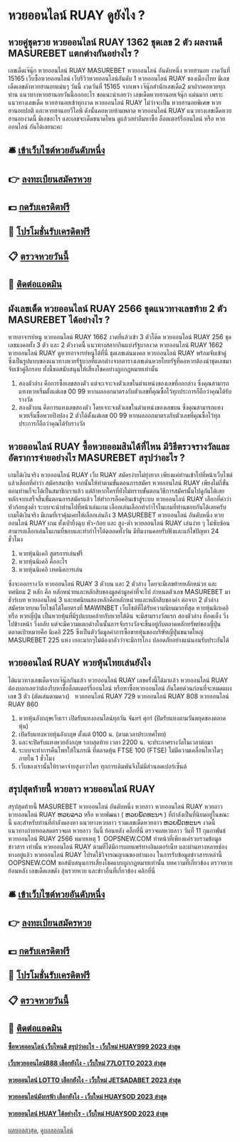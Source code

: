 # หวยออนไลน์ RUAY ดูยังไง ?
## หวยคู่ชุดรวย หวยออนไลน์ RUAY 1362 ชุดเลข 2 ตัว ผลงานดี MASUREBET แตกต่างกันอย่างไร ?
เลขเด็ดเจ๊นุ๊ก หวยออนไลน์ RUAY MASUREBET หวยออนไลน์ อันดับหนึ่ง หวยฮานอย งวดวันที่ 15165
เว็บซื้อหวยออนไลน์ เว็บรีวิวหวยออนไลน์อันดับ 1 หวยออนไลน์ RUAY ของเมืองไทย มีเลขเด็ดเลขดังหวยฮานอยแม่นๆ วันนี้ งวดวันที่ 15165 จากเพจ เจ๊นุ๊กสำนักเลขเด็ด2 มาฝากคอหวยทุกท่าน แนวทางหวยฮานอยวันนี้ออกอะไร ขอแนะนำเลยว่า เลขเด็ดหวยฮานอยเจ้นุ๊ก แม่นมาก เพราะแนวทางเลขเด็ด หวยฮานอยเข้าทุกงวด หวยออนไลน์ RUAY ไม่ว่าจะเป็น หวยฮานอยพิเศษ หวยฮานอยปกติ และหวยฮานอยวีไอพี ดังนั้นคอหวยห้ามพลาด หวยออนไลน์ RUAY แนวทางเลขเด็ดหวยฮานอยงวดนี้ มีเลขอะไร และเลขจะเด็ดขนาดไหน ดูแล้วอย่าลืมหาซื้อ ล็อตเตอร์รี่ออนไลน์ หรือ หวยออนไลน์ กันได้เลยนะคะ

## 🛎 [เข้าเว็บไซต์หวยอันดับหนึ่ง](https://bit.ly/3BG5bNw)
## 👉 [ลงทะเบียนสมัครหวย](https://bit.ly/3BG5bNw)
## 💵 [กดรับเครดิตฟรี](https://bit.ly/3C3mvgS)
## 👑 [โปรโมชั่นรับเครดิตฟรี](https://bit.ly/3C3mvgS)
## 📋 [ตรวจหวยวันนี้](https://bit.ly/3C3mvgS)
## 📱 [ติดต่อแอดมิน](https://bit.ly/3C3mvgS)

## ผังเลขเด็ด หวยออนไลน์ RUAY 2566 ชุดแนวทางเลขท้าย 2 ตัว MASUREBET ได้อย่างไร ?
หวยอาจารย์หนู หวยออนไลน์ RUAY 1662 งวดที่แล้วเข้า 3 ตัวโต๊ด หวยออนไลน์ RUAY 256 ชุดเลขมงคลทั้ง 3 ตัว และ 2 ตัวงวดนี้ แนวทางสลากกินแบ่งรัฐบาลงวด หวยออนไลน์ RUAY 1662 หวยออนไลน์ RUAY ดูหวยอาจารย์หนูได้ที่นี่ ชุดเลขเด่นมงคล หวยออนไลน์ RUAY พร้อมจับเข้าคู่ ซึ่งเป็นรูปแบบของแนวทางหวยรัฐบาลที่แตกต่างจากตารางเลขเด่นหวยไทยรัฐที่คอหวยต้องนำชุดเลขมาจับเข้าคู่อีกรอบ ทั้งนี้ขอสนับสนุนให้เสี่ยงโชคอย่างถูกกฎหมายเท่านั้น
1. สองตัวล่าง คือการซื้อเลขสองตัว แต่จะเจาะจงตัวเลขในตำแหน่งของเลขที่ออกล่าง ซึ่งคุณสามารถแทงหวยเริ่มตั้งแต่เลข 00 99 หากผลออกมาตรงกับตัวเลขที่คุณซื้อไว้ทุกประการก็ถือว่าคุณได้รับรางวัล
2. สองตัวบน คือการแทงเลขสองตัว โดยเจาะจงตัวเลขในตำแหน่งของเลขบน ซึ่งคุณสามารถแทงหวยเริ่มซื้อหวยปิงปอง 2 ตัวได้ตั้งแต่เลข 00 99 หากผลออกมาตรงกับตัวเลขที่คุณซื้อไว้ทุกประการก็ถือว่าคุณได้รับรางวัล

## หวยออนไลน์ RUAY ซื้อหวยออมสินได้ที่ไหน มีวิธีตรวจรางวัลและอัตราการจ่ายอย่างไร MASUREBET สรุปว่าอะไร ?
เกมได้เงินจริง หวยออนไลน์ RUAY เว็บ RUAY สมัครง่ายไม่ยุ่งยาก เพียงแค่ท่านเข้าไปที่หน้าเว็บไซต์แล้วเลือกที่คำว่า สมัครสมาชิก จากนั้นให้ทำตามขั้นตอนการสมัคร หวยออนไลน์ RUAY เพียงไม่กี่ขั้นตอนท่านก็จะได้เป็นสมาชิกเราแล้ว แต่ถ้าหากใครที่ยังไม่ทราบขั้นตอนวิธีการสมัครนั้นไปดูกันได้เลย
หลักจากเสร็จสิ้นขั้นตอนการสมัครแล้ว ให้ทำการล็อคอินเข้าสู่ระบบ หวยออนไลน์ RUAY เลือกที่คำว่า หัวก้อยสูงต่ำ ระบบจะนำท่านไปที่หน้าเล่นเกม เลือกเล่นเลือกทำกำไรในเกมที่ท่านชอบกันได้เลยครับ
เกมได้เงินจริง มีเกมที่เราคุ้นเคยให้เลือกเล่นถึง 3 MASUREBET หวยออนไลน์ อันดับหนึ่ง หวยออนไลน์ RUAY เกม ทั้งเป่ายิ้งฉุบ หัว-ก้อย และ สูง-ต่ำ หวยออนไลน์ RUAY เล่นง่าย ๆ ไม่ซับซ้อน สามารถเลือกเล่นในเกมที่ชอบและทำกำไรได้ตลอดทั้งวัน มีทีมงานคอยรับฟังและแก้ไขปัญหา 24 ชั่วโมง
1. หวยหุ้นนิเคอิ สูตรการเล่นฟรี
2. หวยหุ้นนิเคอิ คืออะไร
3. หวยหุ้นนิเคอิ เทคนิคการเล่น

ซึ่งจะออกรางวัล หวยออนไลน์ RUAY 3 ตัวบน และ 2 ตัวล่าง โดยจะมีเลขท้ายหลักหน่วย และทศนิยม 2 หลัก คือ หลักหน่วยและหลักสิบของมูลค่ามูลค่าที่จะไป กำหนดตัวเลข MASUREBET มาชัวร์เบท หวยออนไลน์ 3 และทศนิยมสองหลักคือหลักหน่วยและหลักสิบของค่า ต่อจาก 2 ตัวล่าง สมัครหวยบนเว็บไซต์ได้โดยตรงที่ MAWINBET เว็บโชต์ที่ได้รับความนิยมมากที่สุด
หวยหุ้นนิกเคอิ หรือ หวยญี่ปุ่น เป็นหวยหุ้นที่มีรูปแบบคล้ายกับหวยใต้ดิน จะมีสามรางวัลแรก สองตัวล่าง ท็อดเต็ง วิ่งไปข้างหน้า วิ่งกลับ แต่จะมีความแตกต่างในนั้นการจับรางวัลจะขึ้นอยู่กับตลาดหลักทรัพย์ของญี่ปุ่น ตลาดเป้าหมายคือ นิเคอิ 225 ซึ่งเป็นตัววัดมูลค่าการซื้อขายหุ้นของบริษัทญี่ปุ่นขนาดใหญ่ MASUREBET 225 แห่ง เยอะมากๆไม่ต้องกลัวว่าจะมีการโกง ปลอดภัยอย่างแน่นอนรับประกันได้

## หวยออนไลน์ RUAY หวยหุ้นไทยเล่นยังไง
ได้แนวทางเลขเด็ดจากเจ๊นุ๊กกันแล้ว หวยออนไลน์ RUAY เลขครั้งนี้ได้มาแล้ว หวยออนไลน์ RUAY ต้องบอกเลยว่าต้องรีบหาซื้อล็อตเตอร์รี่ออนไลน์ หรือหาซื้อหวยออนไลน์ กันโดยด่วนก่อนที่จะหมดแผง
เลข 3 ตัว (ตัดเล่นตามดวง)   หวยออนไลน์ RUAY 729 หวยออนไลน์ RUAY 808 หวยออนไลน์ RUAY 860
1. หวยหุ้นอังกฤษเว็บเรา เปิดรับแทงออนไลน์ทุกวัน จันทร์ ศุกร์ (ปิดรับแทงตามวันหยุดของตลาดหุ้น)
2. เปิดรับแทงหวยหุ้นอังกฤษ ตั้งแต่ 0100 น. (ตามเวลาประเทศไทย)
3. และจะปิดรับแทงหวยอังกฤษ รอบสุดท้าย เวลา 2200 น. จะประกาศรางวัลในเวลาต่อมา
4. ระบบจะทำการคืนโพยให้ในกรณี ที่ตลาดหุ้น FTSE 100 (FTSE) ไม่มีความเคลื่อนไหวใดๆ ภายใน 1 ชั่วโมง
5. เว็บของเรานั้นให้ราคาจ่ายสูงกว่าใคร ทุกการเดิมพันจึงไม่มีส่วนลดเปอร์เซ็นต์

## สรุปสุดท้ายนี้ หวยลาว หวยออนไลน์ RUAY
สรุปสุดท้ายนี้ MASUREBET หวยออนไลน์ อันดับหนึ่ง หวยลาว หวยออนไลน์ RUAY หวยลาว หวยออนไลน์ RUAY ຫວຍລາວ หรือ หวยพัฒนา ( ຫວຍພັດທະນາ ) ที่กำลังเป็นที่นิยมอยู่ในขณะนี้ และสำหรับท่านที่กำลังมองหา แนวทางหวยลาว รวมเลขเด็ดหวยลาว ຫວຍພັດທະນາ งวดนี้
 แนวทางถ่ายทอดสดตรวจผล หวยลาว วันนี้ ย้อนหลัง คลิ๊กที่นี่ 
ตรวจผลหวยลาว วันที่ 11 กุมภาพันธ์ หวยออนไลน์ RUAY 2566
หมายเหตุ 1  OOPSNEW.COM ทำหน้าที่เพียงแค่รวบรวมข้อมูล ข่าวสาร เท่านั้น หวยออนไลน์ RUAY ตามที่ได้มีการเผยแพร่ทางอินเตอร์เน็ท และผ่านทางหลายช่องทางอยู่แล้ว หวยออนไลน์ RUAY โปรดใช้วิจารณญาณของท่านเอง ในการรับข้อมูลข่าวสารเหล่านี้ OOPSNEW.COM ขอสนับสนุนการเสี่ยงโชคแบบถูกกฎหมายเท่านั้น
บทความที่เกี่ยวข้อง
ตรวจหวยย้อนหลัง เลขเด็ดเลขดัง ลุ้นรวยหวย และข่าวอื่นที่เกี่ยวข้อง คลิกที่นี่

## 🛎 [เข้าเว็บไซต์หวยอันดับหนึ่ง](https://bit.ly/3BG5bNw)
## 👉 [ลงทะเบียนสมัครหวย](https://bit.ly/3BG5bNw)
## 💵 [กดรับเครดิตฟรี](https://bit.ly/3C3mvgS)
## 👑 [โปรโมชั่นรับเครดิตฟรี](https://bit.ly/3C3mvgS)
## 📋 [ตรวจหวยวันนี้](https://bit.ly/3C3mvgS)
## 📱 [ติดต่อแอดมิน](https://bit.ly/3C3mvgS)

#### [ซื้อหวยออนไลน์ เว็บไหนดี สรุปว่าอะไร - เว็บใหม่ HUAY999 2023 ล่าสุด](https://atom.io/themes/ซื้อหวยออนไลน์%20เว็บไหนดี%20สรุปว่าอะไร%20-%20เว็บใหม่%20huay999%202023%20ล่าสุด)
#### [เว็บหวยออนไลน์888 เลือกยังไง - เว็บใหม่ 77LOTTO 2023 ล่าสุด](https://atom.io/themes/เว็บหวยออนไลน์888%20เลือกยังไง%20-%20เว็บใหม่%2077lotto%202023%20ล่าสุด)
#### [หวยออนไลน์ LOTTO เลือกยังไง - เว็บใหม่ JETSADABET 2023 ล่าสุด](https://atom.io/themes/หวยออนไลน์%20lotto%20เลือกยังไง%20-%20เว็บใหม่%20jetsadabet%202023%20ล่าสุด)
#### [หวยออนไลน์มังกรฟ้า เลือกยังไง - เว็บใหม่ HUAYSOD 2023 ล่าสุด](https://atom.io/themes/หวยออนไลน์มังกรฟ้า%20เลือกยังไง%20-%20เว็บใหม่%20huaysod%202023%20ล่าสุด)
#### [หวยออนไลน์ HUAY ได้อย่างไร - เว็บใหม่ HUAYSOD 2023 ล่าสุด](https://atom.io/themes/หวยออนไลน์%20huay%20ได้อย่างไร%20-%20เว็บใหม่%20huaysod%202023%20ล่าสุด)

[ผลบอลล่าสุด](https://siamsport.tv "ผลบอลล่าสุด"), [ดูบอลออนไลน์](https://siamsport.tv/ดูบอลสด "ดูบอลออนไลน์")